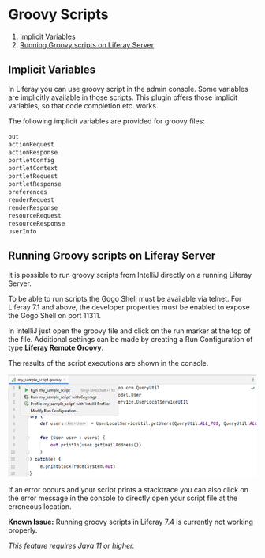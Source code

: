 Groovy Scripts
==============

1. [Implicit Variables](#implicit-variables)
2. [Running Groovy scripts on Liferay Server](#running-groovy-scripts-on-liferay-server)

Implicit Variables
------------------

In Liferay you can use groovy script in the admin console. Some variables are implicitly available
in those scripts. This plugin offers those implicit variables, so that code completion etc. works.

The following implicit variables are provided for groovy files:

    out
    actionRequest
    actionResponse
    portletConfig
    portletContext
    portletRequest
    portletResponse
    preferences
    renderRequest
    renderResponse
    resourceRequest
    resourceResponse
    userInfo

Running Groovy scripts on Liferay Server
----------------------------------------

It is possible to run groovy scripts from IntelliJ directly on a running Liferay Server.

To be able to run scripts the Gogo Shell must be available via telnet. For Liferay 7.1 and above,
the developer properties must be enabled to expose the Gogo Shell on port 11311.

In IntelliJ just open the groovy file and click on the run marker at the top of the file.
Additional settings can be made by creating a Run Configuration of type **Liferay Remote Groovy**.

The results of the script executions are shown in the console.

![Running Groovy Script](run_groovy_script.png "Running Groovy Script")

If an error occurs and your script prints a stacktrace you can also click on the
error message in the console to directly open your script file at the erroneous location. 

**Known Issue:** Running groovy scripts in Liferay 7.4 is currently not working properly.


*This feature requires Java 11 or higher.*
